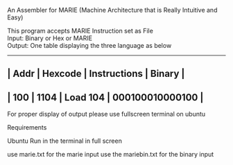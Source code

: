  An Assembler for MARIE (Machine Architecture that is Really Intuitive and Easy)
 
 This program accepts MARIE Instruction set as File 		        
	Input: Binary or Hex or MARIE                                   
	Output: One table displaying the three language as below        
                                     				                
 ____________________________________________________   
| Addr |    Hexcode	| Instructions	| Binary		|           
-----------------------------------------------------  
| 100	|   1104	| Load 104	| 000100010000100	|               
-----------------------------------------------------   
                						                            
								                                    
   For proper display of output please use fullscreen terminal on ubuntu           


Requirements

Ubuntu
Run in the terminal in full screen


use marie.txt for the marie input
use the mariebin.txt for the binary input